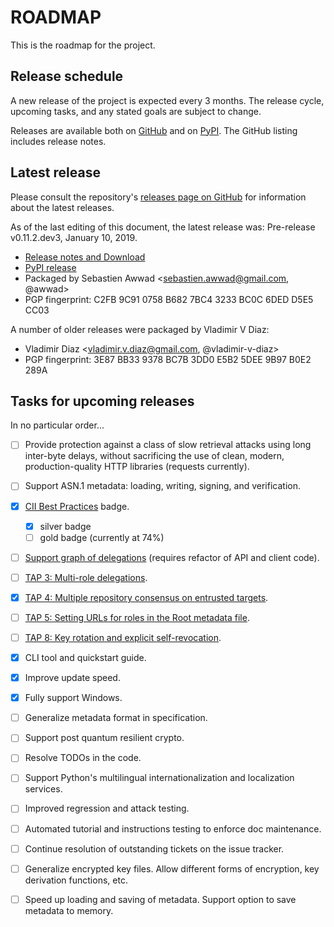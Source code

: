 # ROADMAP

This is the roadmap for the project.

## Release schedule
A new release of the project is expected every 3 months.  The release cycle,
upcoming tasks, and any stated goals are subject to change.

Releases are available both on [GitHub](https://github.com/theupdateframework/tuf/releases)
and on [PyPI](https://pypi.org/project/tuf/#history).  The GitHub listing
includes release notes.


## Latest release
Please consult the repository's
[releases page on GitHub](https://github.com/theupdateframework/tuf/releases)
for information about the latest releases.

As of the last editing of this document, the latest release was:
Pre-release v0.11.2.dev3, January 10, 2019.
* [Release notes and Download](https://github.com/theupdateframework/tuf/releases/tag/v0.11.1)
* [PyPI release](https://pypi.org/project/tuf/)
* Packaged by Sebastien Awwad <sebastien.awwad@gmail.com, @awwad>
* PGP fingerprint: C2FB 9C91 0758 B682 7BC4  3233 BC0C 6DED D5E5 CC03

A number of older releases were packaged by Vladimir V Diaz:
* Vladimir Diaz <vladimir.v.diaz@gmail.com, @vladimir-v-diaz>
* PGP fingerprint: 3E87 BB33 9378 BC7B 3DD0  E5B2 5DEE 9B97 B0E2 289A


## Tasks for upcoming releases

In no particular order...

- [ ] Provide protection against a class of slow retrieval attacks using long
inter-byte delays, without sacrificing the use of clean, modern,
production-quality HTTP libraries (requests currently).

- [ ] Support ASN.1 metadata: loading, writing, signing, and verification.

- [x] [CII Best Practices](https://bestpractices.coreinfrastructure.org/projects/1351) badge.
  - [x] silver badge
  - [ ] gold badge (currently at 74%)

- [ ] [Support graph of delegations](https://github.com/theupdateframework/tuf/issues/660)
(requires refactor of API and client code).

- [ ] [TAP 3: Multi-role delegations](https://github.com/theupdateframework/taps/blob/master/tap3.md).

- [x] [TAP 4: Multiple repository consensus on entrusted targets](https://github.com/theupdateframework/taps/blob/master/tap4.md).

- [ ] [TAP 5: Setting URLs for roles in the Root metadata file](https://github.com/theupdateframework/taps/blob/master/tap5.md).

- [ ] [TAP 8: Key rotation and explicit self-revocation](https://github.com/theupdateframework/taps/blob/master/tap8.md).

- [x] CLI tool and quickstart guide.

- [x] Improve update speed.

- [x] Fully support Windows.

- [ ] Generalize metadata format in specification.

- [ ] Support post quantum resilient crypto.

- [ ] Resolve TODOs in the code.

- [ ] Support Python's multilingual internationalization and localization
services.

- [ ] Improved regression and attack testing.

- [ ] Automated tutorial and instructions testing to enforce doc maintenance.

- [ ] Continue resolution of outstanding tickets on the issue tracker.

- [ ] Generalize encrypted key files.  Allow different forms of encryption, key derivation functions, etc.

- [ ] Speed up loading and saving of metadata.  Support option to save metadata to memory.


